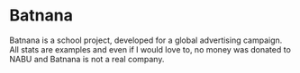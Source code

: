 # Batnana

Batnana is a school project, developed for a global advertising campaign. All stats are examples and even if I would love to, no money was donated to NABU and Batnana is not a real company.